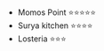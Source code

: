 * Momos Point :star::star::star::star::star:
* Surya kitchen :star::star::star::star:
* Losteria :star::star::star:
